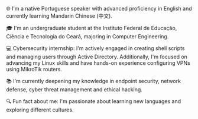 🌐 I'm a native Portuguese speaker with advanced proficiency in English and currently learning Mandarin Chinese (中文).

🎓 I'm an undergraduate student at the Instituto Federal de Educação, Ciência e Tecnologia do Ceará, majoring in Computer Engineering.

💻 Cybersecurity internship: I'm actively engaged in creating shell scripts and managing users through Active Directory. Additionally, I'm focused on advancing my Linux skills and have hands-on experience configuring VPNs using MikroTik routers.

📚 I'm currently deepening my knowledge in endpoint security, network defense, cyber threat management and ethical hacking.

🔍 Fun fact about me: I'm passionate about learning new languages and exploring different cultures.

